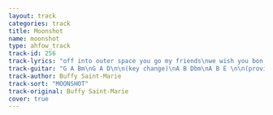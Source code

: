 ```yaml
---
layout: track
categories: track
title: Moonshot
name: moonshot
type: ahfow_track
track-id: 256
track-lyrics: "off into outer space you go my friends\nwe wish you bon voyage\nand when you get there we will welcome you again\nand still you'll wonder at it all\nsee all the wonders that you leave behind\nthe wonders humble people own\nI know a boy from a tribe so primitive\nhe can call me up without no telephone\nsee all the wonders that you leave behind\nenshrined in some great hourglass\nthe noble tongues, the noble languages\nentombed in some great english class\noff into outer space you go my friends\nwe wish you bon voyage\nand when you get there we will welcome you again\nand still you'll wonder at it all\n\nan anthropologist he wrote a book\nhe called it &quot;myths of heaven&quot;\nhe's disappeared, his wife is all distraught\nan angel came and got him\nhis hair was light, his eyes were love, his words were true,\nhis eys were lapis lazuli\nhe spoke in a language oh so primitive\nthat he made sense to me\noff into outer space you go my friends\nwe wish you bon voyage\nand when you get there we will welcome you again\nand still you'll wonder at it all"
track-guitar: "G A Bm\nG A D\n\n(key change)\nA B Dbm\nA B E \n\n(provided by britta)"
track-author: Buffy Saint-Marie
track-sort: "MOONSHOT"
track-original: Buffy Saint-Marie
cover: true
---
```

